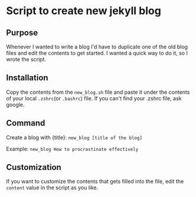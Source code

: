 # Script to create new jekyll blog

## Purpose
Whenever I wanted to write a blog I'd have to duplicate one of the old blog files and edit the contents to get started. I wanted a quick way to do it, so I wrote the script.

## Installation
Copy the contents from the ```new_blog.sh``` file and paste it under the contents of your local ```.zshrc```(or ```.bashrc```) file.
If you can't find your .zshrc file, ask google.

## Command
Create a blog with {title}: ```new_blog [title of the blog]```

Example: ```new_blog How to procrastinate effectively```

## Customization

If you want to customize the contents that gets filled into the file, edit the ```content``` value in the script as you like.
